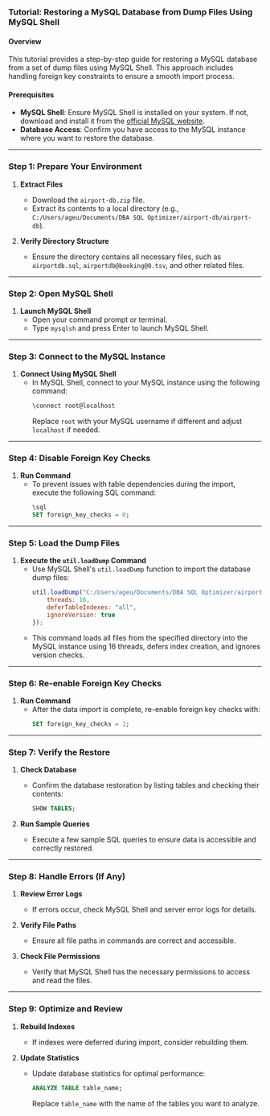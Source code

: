 ### Tutorial: Restoring a MySQL Database from Dump Files Using MySQL Shell

#### Overview
This tutorial provides a step-by-step guide for restoring a MySQL database from a set of dump files using MySQL Shell. This approach includes handling foreign key constraints to ensure a smooth import process.

#### Prerequisites
- **MySQL Shell**: Ensure MySQL Shell is installed on your system. If not, download and install it from the [official MySQL website](https://dev.mysql.com/downloads/shell/).
- **Database Access**: Confirm you have access to the MySQL instance where you want to restore the database.

---

### Step 1: Prepare Your Environment

1. **Extract Files**
   - Download the `airport-db.zip` file.
   - Extract its contents to a local directory (e.g., `C:/Users/ageu/Documents/DBA SQL Optimizer/airport-db/airport-db`).

2. **Verify Directory Structure**
   - Ensure the directory contains all necessary files, such as `airportdb.sql`, `airportdb@booking@0.tsv`, and other related files.

---

### Step 2: Open MySQL Shell

1. **Launch MySQL Shell**
   - Open your command prompt or terminal.
   - Type `mysqlsh` and press Enter to launch MySQL Shell.

---

### Step 3: Connect to the MySQL Instance

1. **Connect Using MySQL Shell**
   - In MySQL Shell, connect to your MySQL instance using the following command:
     ```bash
     \connect root@localhost
     ```
     Replace `root` with your MySQL username if different and adjust `localhost` if needed.

---

### Step 4: Disable Foreign Key Checks

1. **Run Command**
   - To prevent issues with table dependencies during the import, execute the following SQL command:
     ```sql
     \sql
     SET foreign_key_checks = 0;
     ```

---

### Step 5: Load the Dump Files

1. **Execute the `util.loadDump` Command**
   - Use MySQL Shell's `util.loadDump` function to import the database dump files:
     ```javascript
     util.loadDump("C:/Users/ageu/Documents/DBA SQL Optimizer/airport-db/airport-db", {
         threads: 16,
         deferTableIndexes: "all",
         ignoreVersion: true
     });
     ```
   - This command loads all files from the specified directory into the MySQL instance using 16 threads, defers index creation, and ignores version checks.

---

### Step 6: Re-enable Foreign Key Checks

1. **Run Command**
   - After the data import is complete, re-enable foreign key checks with:
     ```sql
     SET foreign_key_checks = 1;
     ```

---

### Step 7: Verify the Restore

1. **Check Database**
   - Confirm the database restoration by listing tables and checking their contents:
     ```sql
     SHOW TABLES;
     ```

2. **Run Sample Queries**
   - Execute a few sample SQL queries to ensure data is accessible and correctly restored.

---

### Step 8: Handle Errors (If Any)

1. **Review Error Logs**
   - If errors occur, check MySQL Shell and server error logs for details.

2. **Verify File Paths**
   - Ensure all file paths in commands are correct and accessible.

3. **Check File Permissions**
   - Verify that MySQL Shell has the necessary permissions to access and read the files.

---

### Step 9: Optimize and Review

1. **Rebuild Indexes**
   - If indexes were deferred during import, consider rebuilding them.

2. **Update Statistics**
   - Update database statistics for optimal performance:
     ```sql
     ANALYZE TABLE table_name;
     ```
     Replace `table_name` with the name of the tables you want to analyze.
